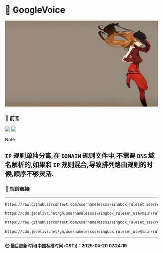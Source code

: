 
# 🧸 GoogleVoice
![](https://raw.githubusercontent.com/usernamelessss/picture-bed/main/images/202504042256831.jpg)
### 📣 前言
![](https://shields.io/badge/-移除重复规则-ff69b4) ![](https://shields.io/badge/-IP&nbsp;规则单独存放不与&nbsp;DOMAIN&nbsp;等混合-green)
> [!NOTE]
**`IP` 规则单独分离,在 `DOMAIN` 规则文件中,不需要 `DNS` 域名解析的,如果和 `IP` 规则混合,导致排列路由规则的时候,顺序不够灵活.**
---

###  🔗 规则链接
---

```url
https://raw.githubusercontent.com/usernamelessss/singbox_ruleset_use/refs/heads/main/rule/GoogleVoice/GoogleVoice_No_IP.json
```

```url
https://cdn.jsdelivr.net/gh/usernamelessss/singbox_ruleset_use@main/rule/GoogleVoice/GoogleVoice_No_IP.json
```

```url
https://raw.githubusercontent.com/usernamelessss/singbox_ruleset_use/refs/heads/main/rule/GoogleVoice/GoogleVoice_No_IP.srs
```

```url
https://cdn.jsdelivr.net/gh/usernamelessss/singbox_ruleset_use@main/rule/GoogleVoice/GoogleVoice_No_IP.srs
```

---
**⏲️ 最后更新时间(中国标准时间 (CST))：2025-04-20 07:24:19**